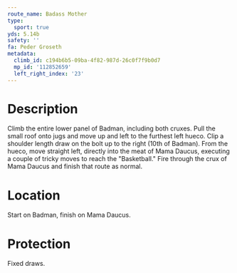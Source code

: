 ```yaml
---
route_name: Badass Mother
type:
  sport: true
yds: 5.14b
safety: ''
fa: Peder Groseth
metadata:
  climb_id: c194b6b5-09ba-4f82-987d-26c0f7f9b0d7
  mp_id: '112852659'
  left_right_index: '23'
---
```

# Description
Climb the entire lower panel of Badman, including both cruxes.  Pull the small roof onto jugs and move up and left to the furthest left hueco.  Clip a shoulder length draw on the bolt up to the right (10th of Badman). From the hueco, move straight left, directly into the meat of Mama Daucus, executing a couple of tricky moves to reach the "Basketball." Fire through the crux of Mama Daucus and finish that route as normal.

# Location
Start on Badman, finish on Mama Daucus.

# Protection
Fixed draws.
